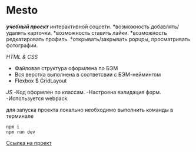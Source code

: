 # Mesto
 ***учебный проект*** интерактивной соцсети.
 *возможность добавлять/удалять карточки.
 *возможность ставить лайки.
 *возможность редкатировать профиль.
 *открывать/закрывать popupы, просматривать фотографии.


 _HTML & CSS_
 * Файловая структура оформлена по БЭМ
 * Вся верстка выполнена в соответсвии с БЭМ-неймингом
 * Flexbox $ GridLayout


 _JS_
 -Код оформлен по классам.
 -Настроена валидация форм.
 -Используется webpack

 для запуска проекта локально необходимо выполнить команды в терминале

 ```
 npm i
 npm run dev
 ```


[Ссылка на проект](http://mesto1.herokuapp.com/)
